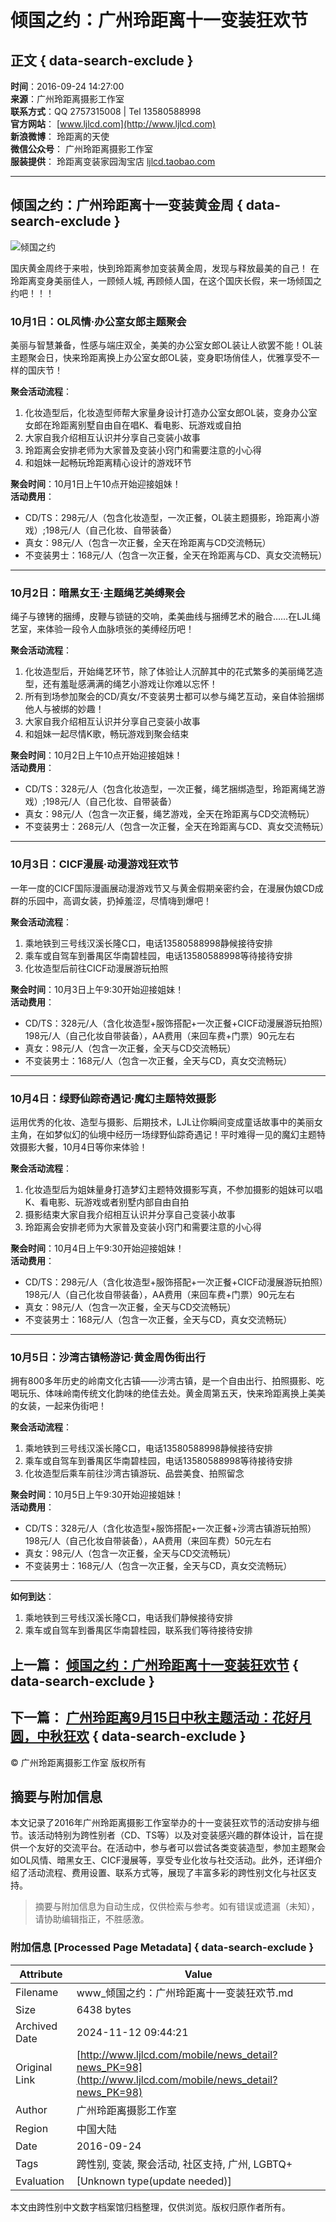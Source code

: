 # 倾国之约：广州玲距离十一变装狂欢节

## 正文 { data-search-exclude }


**时间**：2016-09-24 14:27:00  
**来源**：广州玲距离摄影工作室  
**联系方式**：QQ 2757315008 | Tel 13580588998  
**官方网站**： [www.ljlcd.com](http://www.ljlcd.com)  
**新浪微博**： 玲距离的天使  
**微信公众号**： 广州玲距离摄影工作室  
**服装提供**： 玲距离变装家园淘宝店 [ljlcd.taobao.com](http://ljlcd.taobao.com)

---

## 倾国之约：广州玲距离十一变装黄金周 { data-search-exclude }

![倾国之约](http://www.ljlcd.com/file/news/201902/20/_fileID=4142.jpeg)

国庆黄金周终于来啦，快到玲距离参加变装黄金周，发现与释放最美的自己！ 在玲距离变身美丽佳人，一顾倾人城, 再顾倾人国，在这个国庆长假，来一场倾国之约吧！！！

### 10月1日：OL风情·办公室女郎主题聚会
美丽与智慧兼备，性感与端庄双全，美美的办公室女郎OL装让人欲罢不能！OL装主题聚会日，快来玲距离换上办公室女郎OL装，变身职场俏佳人，优雅享受不一样的国庆节！

**聚会活动流程**：
1. 化妆造型后，化妆造型师帮大家量身设计打造办公室女郎OL装，变身办公室女郎在玲距离别墅自由自在唱K、看电影、玩游戏或自拍
2. 大家自我介绍相互认识并分享自己变装小故事
3. 玲距离会安排老师为大家普及变装小窍门和需要注意的小心得
4. 和姐妹一起畅玩玲距离精心设计的游戏环节

**聚会时间**：10月1日上午10点开始迎接姐妹！  
**活动费用**：
- CD/TS：298元/人（包含化妆造型，一次正餐，OL装主题摄影，玲距离小游戏）;198元/人（自己化妆、自带装备）
- 真女：98元/人（包含一次正餐，全天在玲距离与CD交流畅玩）
- 不变装男士：168元/人（包含一次正餐，全天在玲距离与CD、真女交流畅玩）

---

### 10月2日：暗黑女王·主题绳艺美缚聚会
绳子与镣铐的捆缚，皮鞭与锁链的交响，柔美曲线与捆缚艺术的融合……在LJL绳艺室，来体验一段令人血脉喷张的美缚经历吧！

**聚会活动流程**：
1. 化妆造型后，开始绳艺环节，除了体验让人沉醉其中的花式繁多的美丽绳艺造型，还有羞耻感满满的绳艺小游戏让你难以忘怀！
2. 所有到场参加聚会的CD/真女/不变装男士都可以参与绳艺互动，亲自体验捆绑他人与被绑的妙趣！
3. 大家自我介绍相互认识并分享自己变装小故事
4. 和姐妹一起尽情K歌，畅玩游戏到聚会结束

**聚会时间**：10月2日上午10点开始迎接姐妹！  
**活动费用**：
- CD/TS：328元/人（包含化妆造型，一次正餐，绳艺捆绑造型，玲距离绳艺游戏）;198元/人（自己化妆、自带装备）
- 真女：98元/人（包含一次正餐，绳艺游戏，全天在玲距离与CD交流畅玩）
- 不变装男士：268元/人（包含一次正餐，全天在玲距离与CD、真女交流畅玩）

---

### 10月3日：CICF漫展·动漫游戏狂欢节
一年一度的CICF国际漫画展动漫游戏节又与黄金假期亲密约会，在漫展伪娘CD成群的乐园中，高调女装，扔掉羞涩，尽情嗨到爆吧！

**聚会活动流程**：
1. 乘地铁到三号线汉溪长隆C口，电话13580588998静候接待安排
2. 乘车或自驾车到番禺区华南碧桂园，电话13580588998等待接待安排
3. 化妆造型后前往CICF动漫展游玩拍照

**聚会时间**：10月3日上午9:30开始迎接姐妹！  
**活动费用**：
- CD/TS：328元/人（含化妆造型+服饰搭配+一次正餐+CICF动漫展游玩拍照）198元/人（自己化妆自带装备），AA费用（来回车费+门票）90元左右 
- 真女：98元/人（包含一次正餐，全天与CD交流畅玩）
- 不变装男士：168元/人（包含一次正餐，全天与CD，真女交流畅玩）

---

### 10月4日：绿野仙踪奇遇记·魔幻主题特效摄影
运用优秀的化妆、造型与摄影、后期技术，LJL让你瞬间变成童话故事中的美丽女主角，在如梦似幻的仙境中经历一场绿野仙踪奇遇记！平时难得一见的魔幻主题特效摄影大餐，10月4日等你来体验！

**聚会活动流程**：
1. 化妆造型后为姐妹量身打造梦幻主题特效摄影写真，不参加摄影的姐妹可以唱K、看电影、玩游戏或者别墅内部自由自拍
2. 摄影结束大家自我介绍相互认识并分享自己变装小故事
3. 玲距离会安排老师为大家普及变装小窍门和需要注意的小心得

**聚会时间**：10月4日上午9:30开始迎接姐妹！  
**活动费用**：
- CD/TS：298元/人（含化妆造型+服饰搭配+一次正餐+CICF动漫展游玩拍照）198元/人（自己化妆自带装备），AA费用（来回车费+门票）90元左右
- 真女：98元/人（包含一次正餐，全天与CD交流畅玩）
- 不变装男士：168元/人（包含一次正餐，全天与CD，真女交流畅玩）

---

### 10月5日：沙湾古镇畅游记·黄金周伪街出行
拥有800多年历史的岭南文化古镇——沙湾古镇，是一个自由出行、拍照摄影、吃喝玩乐、体味岭南传统文化韵味的绝佳去处。黄金周第五天，快来玲距离换上美美的女装，一起来伪街吧！

**聚会活动流程**：
1. 乘地铁到三号线汉溪长隆C口，电话13580588998静候接待安排
2. 乘车或自驾车到番禺区华南碧桂园，电话13580588998等待接待安排
3. 化妆造型后乘车前往沙湾古镇游玩、品尝美食、拍照留念

**聚会时间**：10月5日上午9:30开始迎接姐妹！  
**活动费用**：
- CD/TS：328元/人（含化妆造型+服饰搭配+一次正餐+沙湾古镇游玩拍照）198元/人（自己化妆自带装备），AA费用（来回车费）50元左右
- 真女：98元/人（包含一次正餐，全天与CD交流畅玩）
- 不变装男士：168元/人（包含一次正餐，全天与CD，真女交流畅玩）

---

**如何到达**：  
1. 乘地铁到三号线汉溪长隆C口，电话我们静候接待安排  
2. 乘车或自驾车到番禺区华南碧桂园，联系我们等待接待安排  

## 上一篇： [倾国之约：广州玲距离十一变装狂欢节](#) { data-search-exclude }
## 下一篇： [广州玲距离9月15日中秋主题活动：花好月圆，中秋狂欢](#) { data-search-exclude }

© 广州玲距离摄影工作室 版权所有

## 摘要与附加信息

<!-- tcd_abstract -->
本文记录了2016年广州玲距离摄影工作室举办的十一变装狂欢节的活动安排与细节。该活动特别为跨性别者（CD、TS等）以及对变装感兴趣的群体设计，旨在提供一个友好的交流平台。在活动中，参与者可以尝试各类变装造型，参加主题聚会如OL风情、暗黑女王、CICF漫展等，享受专业化妆与社交活动。此外，还详细介绍了活动流程、费用设置、联系方式等，展现了丰富多彩的跨性别文化与社区支持。
<!-- tcd_abstract_end -->

> 摘要与附加信息为自动生成，仅供检索与参考。如有错误或遗漏（未知），请协助编辑指正，不胜感激。

### 附加信息 [Processed Page Metadata] { data-search-exclude }

| Attribute       | Value                                  |
|-----------------|----------------------------------------|
| Filename        | www_倾国之约：广州玲距离十一变装狂欢节.md                             |
| Size            | 6438 bytes                           |
| Archived Date   | 2024-11-12 09:44:21                             |
| Original Link   | [http://www.ljlcd.com/mobile/news_detail?news_PK=98](http://www.ljlcd.com/mobile/news_detail?news_PK=98)                       |
| Author          | 广州玲距离摄影工作室                               |
| Region          | 中国大陆                               |
| Date            | 2016-09-24                                 |
| Tags            | 跨性别, 变装, 聚会活动, 社区支持, 广州, LGBTQ+                                 |
| Evaluation            | [Unknown type(update needed)]                                 |
<!-- tcd_table_end -->

本文由跨性别中文数字档案馆归档整理，仅供浏览。版权归原作者所有。
